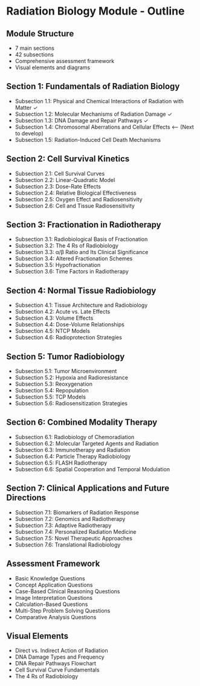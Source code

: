 # Radiation Biology Module - Outline

## Module Structure
- 7 main sections
- 42 subsections
- Comprehensive assessment framework
- Visual elements and diagrams

## Section 1: Fundamentals of Radiation Biology
- Subsection 1.1: Physical and Chemical Interactions of Radiation with Matter ✓
- Subsection 1.2: Molecular Mechanisms of Radiation Damage ✓
- Subsection 1.3: DNA Damage and Repair Pathways ✓
- Subsection 1.4: Chromosomal Aberrations and Cellular Effects ⟵ (Next to develop)
- Subsection 1.5: Radiation-Induced Cell Death Mechanisms

## Section 2: Cell Survival Kinetics
- Subsection 2.1: Cell Survival Curves
- Subsection 2.2: Linear-Quadratic Model
- Subsection 2.3: Dose-Rate Effects
- Subsection 2.4: Relative Biological Effectiveness
- Subsection 2.5: Oxygen Effect and Radiosensitivity
- Subsection 2.6: Cell and Tissue Radiosensitivity

## Section 3: Fractionation in Radiotherapy
- Subsection 3.1: Radiobiological Basis of Fractionation
- Subsection 3.2: The 4 Rs of Radiobiology
- Subsection 3.3: α/β Ratio and Its Clinical Significance
- Subsection 3.4: Altered Fractionation Schemes
- Subsection 3.5: Hypofractionation
- Subsection 3.6: Time Factors in Radiotherapy

## Section 4: Normal Tissue Radiobiology
- Subsection 4.1: Tissue Architecture and Radiobiology
- Subsection 4.2: Acute vs. Late Effects
- Subsection 4.3: Volume Effects
- Subsection 4.4: Dose-Volume Relationships
- Subsection 4.5: NTCP Models
- Subsection 4.6: Radioprotection Strategies

## Section 5: Tumor Radiobiology
- Subsection 5.1: Tumor Microenvironment
- Subsection 5.2: Hypoxia and Radioresistance
- Subsection 5.3: Reoxygenation
- Subsection 5.4: Repopulation
- Subsection 5.5: TCP Models
- Subsection 5.6: Radiosensitization Strategies

## Section 6: Combined Modality Therapy
- Subsection 6.1: Radiobiology of Chemoradiation
- Subsection 6.2: Molecular Targeted Agents and Radiation
- Subsection 6.3: Immunotherapy and Radiation
- Subsection 6.4: Particle Therapy Radiobiology
- Subsection 6.5: FLASH Radiotherapy
- Subsection 6.6: Spatial Cooperation and Temporal Modulation

## Section 7: Clinical Applications and Future Directions
- Subsection 7.1: Biomarkers of Radiation Response
- Subsection 7.2: Genomics and Radiotherapy
- Subsection 7.3: Adaptive Radiotherapy
- Subsection 7.4: Personalized Radiation Medicine
- Subsection 7.5: Novel Therapeutic Approaches
- Subsection 7.6: Translational Radiobiology

## Assessment Framework
- Basic Knowledge Questions
- Concept Application Questions
- Case-Based Clinical Reasoning Questions
- Image Interpretation Questions
- Calculation-Based Questions
- Multi-Step Problem Solving Questions
- Comparative Analysis Questions

## Visual Elements
- Direct vs. Indirect Action of Radiation
- DNA Damage Types and Frequency
- DNA Repair Pathways Flowchart
- Cell Survival Curve Fundamentals
- The 4 Rs of Radiobiology
